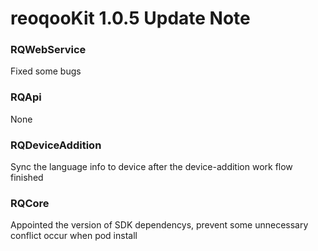 #  reoqooKit 1.0.5 Update Note

### RQWebService
Fixed some bugs

### RQApi
None

### RQDeviceAddition
Sync the language info to device after the device-addition work flow finished

### RQCore
Appointed the version of SDK dependencys, prevent some unnecessary conflict occur when pod install
